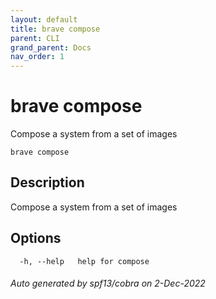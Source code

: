 ```yaml
---
layout: default
title: brave compose
parent: CLI
grand_parent: Docs
nav_order: 1
---
```


# brave compose

Compose a system from a set of images

```
brave compose
```

## Description

Compose a system from a set of images

## Options

```
  -h, --help   help for compose
```

###### Auto generated by spf13/cobra on 2-Dec-2022
